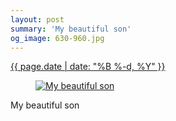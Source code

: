 ```yaml
---
layout: post
summary: 'My beautiful son'
og_image: 630-960.jpg
---
```


<div class="post">
 <time>
  <a href="/630">
   {{ page.date | date: "%B %-d, %Y" }}
  </a>
 </time>
 <a href="/630">
  <figure data-taken="5/14/2017">
   <img alt="My beautiful son" sizes="(min-width: 700px) 50vw, calc(100vw - 2rem)" src="{{ site.assets_url }}/630-480.jpg" srcset="{{ site.assets_url }}/630-240.jpg 240w, {{ site.assets_url }}/630-480.jpg 480w, {{ site.assets_url }}/630-720.jpg 720w, {{ site.assets_url }}/630-960.jpg 960w"/>
  </figure>
 </a>
 <span>
  My beautiful son
 </span>
</div>
